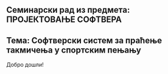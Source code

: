 ## Семинарски рад из предмета: ПРОЈЕКТОВАЊЕ СОФТВЕРА 
## Тема: Софтверски систем за праћење такмичења у спортским пењању

Добро дошли!
